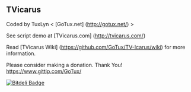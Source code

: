 ## TVicarus
Coded by TuxLyn < [GoTux.net] (http://gotux.net/) >

See script demo at [TVicarus.com] (http://tvicarus.com/)

Read [TVicarus Wiki] (https://github.com/GoTux/TV-Icarus/wiki) for more information.

Please consider making a donation. Thank You!
https://www.gittip.com/GoTux/

[![Bitdeli Badge](https://d2weczhvl823v0.cloudfront.net/GoTux/tv-icarus/trend.png)](https://bitdeli.com/free "Bitdeli Badge")
